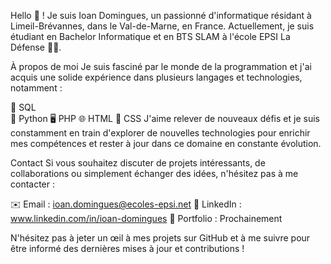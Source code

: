 Hello 👋 ! Je suis Ioan Domingues, un passionné d'informatique résidant à Limeil-Brévannes, dans le Val-de-Marne, en France. Actuellement, je suis étudiant en Bachelor Informatique et en BTS SLAM à l'école EPSI La Défense 👨‍🎓.

À propos de moi
Je suis fasciné par le monde de la programmation et j'ai acquis une solide expérience dans plusieurs langages et technologies, notamment :

💾 SQL <br>
🐍 Python
🖥️ PHP
🌐 HTML
🎨 CSS
J'aime relever de nouveaux défis et je suis constamment en train d'explorer de nouvelles technologies pour enrichir mes compétences et rester à jour dans ce domaine en constante évolution.

Contact
Si vous souhaitez discuter de projets intéressants, de collaborations ou simplement échanger des idées, n'hésitez pas à me contacter :

✉️ Email : ioan.domingues@ecoles-epsi.net
💼 LinkedIn : www.linkedin.com/in/ioan-domingues
📁 Portfolio : Prochainement

N'hésitez pas à jeter un œil à mes projets sur GitHub et à me suivre pour être informé des dernières mises à jour et contributions !
